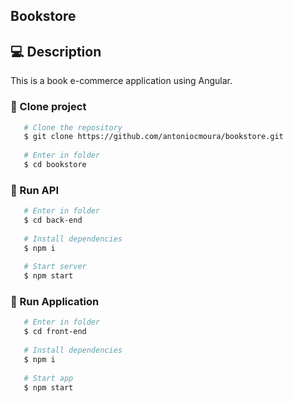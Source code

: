## Bookstore

## 💻 Description

This is a book e-commerce application using Angular.

### 📝 Clone project

```bash
   # Clone the repository
   $ git clone https://github.com/antoniocmoura/bookstore.git
   
   # Enter in folder
   $ cd bookstore
```

### 📝 Run API 

```bash
   # Enter in folder
   $ cd back-end
   
   # Install dependencies
   $ npm i
   
   # Start server
   $ npm start
```

### 📝 Run Application

```bash
   # Enter in folder
   $ cd front-end
   
   # Install dependencies
   $ npm i
   
   # Start app
   $ npm start
```

